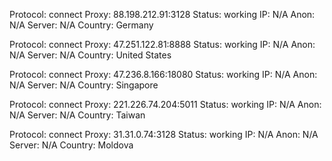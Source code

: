 Protocol: connect
Proxy: 88.198.212.91:3128
Status: working
IP: N/A
Anon: N/A
Server: N/A
Country: Germany

Protocol: connect
Proxy: 47.251.122.81:8888
Status: working
IP: N/A
Anon: N/A
Server: N/A
Country: United States

Protocol: connect
Proxy: 47.236.8.166:18080
Status: working
IP: N/A
Anon: N/A
Server: N/A
Country: Singapore

Protocol: connect
Proxy: 221.226.74.204:5011
Status: working
IP: N/A
Anon: N/A
Server: N/A
Country: Taiwan

Protocol: connect
Proxy: 31.31.0.74:3128
Status: working
IP: N/A
Anon: N/A
Server: N/A
Country: Moldova

